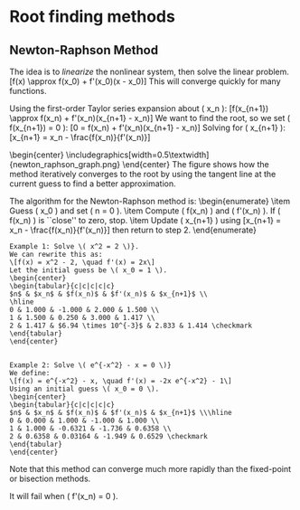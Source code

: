 # Root finding methods
## Newton-Raphson Method
The idea is to *linearize* the nonlinear system, then solve the linear problem.
\[f(x) \approx f(x_0) + f'(x_0)(x - x_0)\]
This will converge quickly for many functions.

Using the first-order Taylor series expansion about \( x_n \):
\[f(x_{n+1}) \approx f(x_n) + f'(x_n)(x_{n+1} - x_n)\]
We want to find the root, so we set \( f(x_{n+1}) = 0 \):
\[0 = f(x_n) + f'(x_n)(x_{n+1} - x_n)\]
Solving for \( x_{n+1} \):\[x_{n+1} = x_n - \frac{f(x_n)}{f'(x_n)}\]

\begin{center}
\includegraphics[width=0.5\textwidth]{newton_raphson_graph.png}
\end{center}
The figure shows how the method iteratively converges to the root by using the tangent line at the current guess to find a better approximation.
    
The algorithm for the Newton-Raphson method is:
\begin{enumerate}
\item Guess \( x_0 \) and set \( n = 0 \).
\item Compute \( f(x_n) \) and \( f'(x_n) \). If \( f(x_n) \) is ``close'' to zero, stop.
\item Update \( x_{n+1} \) using
\[x_{n+1} = x_n - \frac{f(x_n)}{f'(x_n)}\]
then return to step 2.
\end{enumerate}

````{examples}
Example 1: Solve \( x^2 = 2 \)}.
We can rewrite this as:
\[f(x) = x^2 - 2, \quad f'(x) = 2x\]
Let the initial guess be \( x_0 = 1 \).
\begin{center}
\begin{tabular}{c|c|c|c|c}
$n$ & $x_n$ & $f(x_n)$ & $f'(x_n)$ & $x_{n+1}$ \\
\hline
0 & 1.000 & -1.000 & 2.000 & 1.500 \\
1 & 1.500 & 0.250 & 3.000 & 1.417 \\
2 & 1.417 & $6.94 \times 10^{-3}$ & 2.833 & 1.414 \checkmark
\end{tabular}
\end{center}


Example 2: Solve \( e^{-x^2} - x = 0 \)}
We define:
\[f(x) = e^{-x^2} - x, \quad f'(x) = -2x e^{-x^2} - 1\]
Using an initial guess \( x_0 = 0 \).
\begin{center}
\begin{tabular}{c|c|c|c|c}
$n$ & $x_n$ & $f(x_n)$ & $f'(x_n)$ & $x_{n+1}$ \\\hline
0 & 0.000 & 1.000 & -1.000 & 1.000 \\
1 & 1.000 & -0.6321 & -1.736 & 0.6358 \\
2 & 0.6358 & 0.03164 & -1.949 & 0.6529 \checkmark
\end{tabular}
\end{center}
````

Note that this method can converge much more rapidly than the fixed-point or bisection methods.

It will fail when \( f'(x_n) = 0 \).